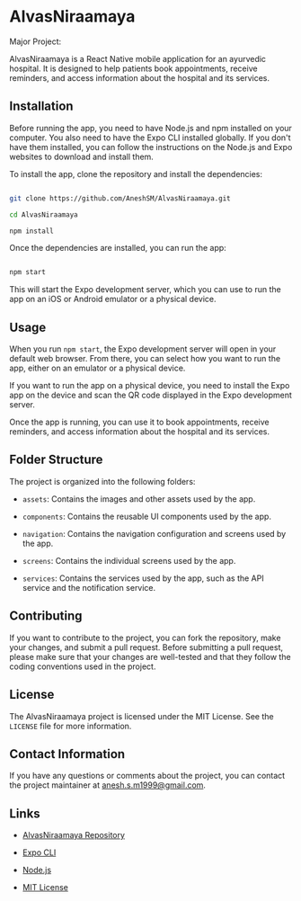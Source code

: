 # AlvasNiraamaya
Major Project:


AlvasNiraamaya is a React Native mobile application for an ayurvedic hospital. It is designed to help patients book appointments, receive reminders, and access information about the hospital and its services.

## Installation

Before running the app, you need to have Node.js and npm installed on your computer. You also need to have the Expo CLI installed globally. If you don't have them installed, you can follow the instructions on the Node.js and Expo websites to download and install them.

To install the app, clone the repository and install the dependencies:

```bash

git clone https://github.com/AneshSM/AlvasNiraamaya.git

cd AlvasNiraamaya

npm install

```

Once the dependencies are installed, you can run the app:

```bash

npm start

```

This will start the Expo development server, which you can use to run the app on an iOS or Android emulator or a physical device.

## Usage

When you run `npm start`, the Expo development server will open in your default web browser. From there, you can select how you want to run the app, either on an emulator or a physical device.

If you want to run the app on a physical device, you need to install the Expo app on the device and scan the QR code displayed in the Expo development server.

Once the app is running, you can use it to book appointments, receive reminders, and access information about the hospital and its services.

## Folder Structure

The project is organized into the following folders:

- `assets`: Contains the images and other assets used by the app.

- `components`: Contains the reusable UI components used by the app.

- `navigation`: Contains the navigation configuration and screens used by the app.

- `screens`: Contains the individual screens used by the app.

- `services`: Contains the services used by the app, such as the API service and the notification service.

## Contributing

If you want to contribute to the project, you can fork the repository, make your changes, and submit a pull request. Before submitting a pull request, please make sure that your changes are well-tested and that they follow the coding conventions used in the project.

## License

The AlvasNiraamaya project is licensed under the MIT License. See the `LICENSE` file for more information.

## Contact Information

If you have any questions or comments about the project, you can contact the project maintainer at anesh.s.m1999@gmail.com.

## Links

- [AlvasNiraamaya Repository](https://github.com/AneshSM/AlvasNiraamaya)

- [Expo CLI](https://docs.expo.dev/workflow/expo-cli/) 

- [Node.js](https://nodejs.org/en/) 

- [MIT License](https://opensource.org/licenses/MIT)
